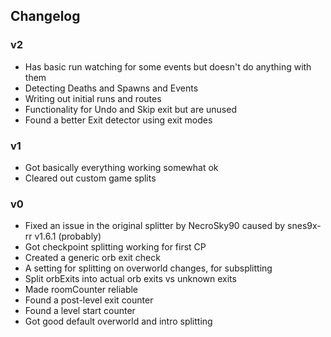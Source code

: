 ## Changelog

### v2
- Has basic run watching for some events but doesn't do anything with them
- Detecting Deaths and Spawns and Events
- Writing out initial runs and routes
- Functionality for Undo and Skip exit but are unused
- Found a better Exit detector using exit modes

### v1
- Got basically everything working somewhat ok
- Cleared out custom game splits

### v0
- Fixed an issue in the original splitter by NecroSky90 caused by snes9x-rr v1.6.1 (probably)
- Got checkpoint splitting working for first CP
- Created a generic orb exit check
- A setting for splitting on overworld changes, for subsplitting
- Split orbExits into actual orb exits vs unknown exits
- Made roomCounter reliable
- Found a post-level exit counter
- Found a level start counter
- Got good default overworld and intro splitting
